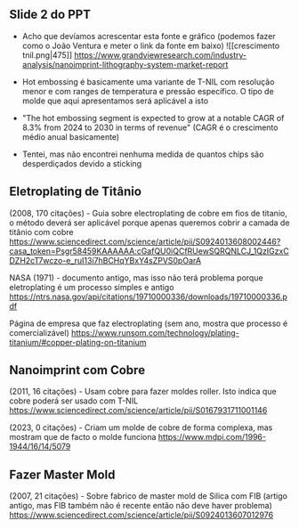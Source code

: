 ## Slide 2 do PPT
- Acho que devíamos acrescentar esta fonte e gráfico (podemos fazer como o João Ventura e meter o link da fonte em baixo)
![[crescimento tnil.png|475]]
https://www.grandviewresearch.com/industry-analysis/nanoimprint-lithography-system-market-report
- Hot embossing é basicamente uma variante de T-NIL com resolução menor e com ranges de temperatura e pressão específico. O tipo de molde que aqui apresentamos será aplicável a isto
- "The hot embossing segment is expected to grow at a notable CAGR of 8.3% from 2024 to 2030 in terms of revenue" (CAGR é o crescimento médio anual basicamente)

- Tentei, mas não encontrei nenhuma medida de quantos chips são desperdiçados devido a sticking

## Eletroplating de Titânio
(2008, 170 citações) - Guia sobre electroplating de cobre em fios de titanio, o método deverá ser aplicável porque apenas queremos cobrir a camada de titânio com cobre
https://www.sciencedirect.com/science/article/pii/S0924013608002446?casa_token=Psgr58459KAAAAAA:cGafQU0iQCfRUewSQRQNLCJ_1QzIGzxCDZH2cT7wczo-e_ruI13i7hBCHqYBxY4sZPVS0pOarA

NASA (1971) - documento antigo, mas isso não terá problema porque eletroplating é um processo simples e antigo
https://ntrs.nasa.gov/api/citations/19710000336/downloads/19710000336.pdf

Página de empresa que faz electroplating (sem ano, mostra que processo é comercializável)
https://www.runsom.com/technology/plating-titanium/#copper-plating-on-titanium

## Nanoimprint com Cobre
(2011, 16 citações) - Usam cobre para fazer moldes roller. Isto indica que cobre poderá ser usado com T-NIL
https://www.sciencedirect.com/science/article/pii/S0167931711001146

(2023, 0 citações) - Criam um molde de cobre de forma complexa, mas mostram que de facto o molde funciona
https://www.mdpi.com/1996-1944/16/14/5079

## Fazer Master Mold
(2007, 21 citações) - Sobre fabrico de master mold de Silica com FIB (artigo antigo, mas FIB também não é recente então não deve haver problema)
https://www.sciencedirect.com/science/article/pii/S0924013607012976


